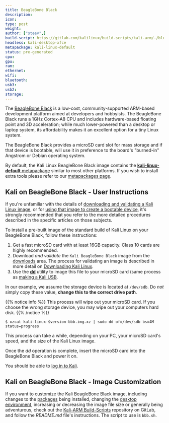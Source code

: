 ```yaml
---
title: BeagleBone Black
description:
icon:
type: post
weight:
author: ["steev",]
build-script: https://gitlab.com/kalilinux/build-scripts/kali-arm/-/blob/master/bbb.sh
headless: kali-desktop-xfce
metapackage: kali-linux-default
status: pre-generated
cpu:
gpu:
ram:
ethernet:
wifi:
bluetooth:
usb3:
usb2:
storage:
---
```


The [BeagleBone Black](http://beagleboard.org/BLACK) is a low-cost, community-supported ARM-based development platform aimed at developers and hobbyists. The BeagleBone Black runs a 1GHz Cortex-A8 CPU and includes hardware-based floating point and 3D acceleration; while much lower-powered than a desktop or laptop system, its affordability makes it an excellent option for a tiny Linux system.

The BeagleBone Black provides a microSD card slot for mass storage and if that device is bootable, will use it in preference to the board's "burned-in" Angstrom or Debian operating system.

By default, the Kali Linux BeagleBone Black image contains the [**kali-linux-default** metapackage](https://tools.kali.org/kali-metapackages) similar to most other platforms. If you wish to install extra tools please refer to our [metapackages page](/docs/general-use/metapackages/).

## Kali on BeagleBone Black - User Instructions

If you're unfamiliar with the details of [downloading and validating a Kali Linux image](/docs/introduction/download-official-kali-linux-images/), or for [using that image to create a bootable device](/docs/usb/live-usb-install-with-windows/), it's strongly recommended that you refer to the more detailed procedures described in the specific articles on those subjects.

To install a pre-built image of the standard build of Kali Linux on your BeagleBone Black, follow these instructions:

1. Get a fast microSD card with at least 16GB capacity. Class 10 cards are highly recommended.
2. Download _and validate_ the `Kali BeagleBone Black` image from the [downloads](https://www.offensive-security.com/kali-linux-arm-images/) area. The process for validating an image is described in more detail on [Downloading Kali Linux](/docs/introduction/download-official-kali-linux-images/).
3. Use the **[dd](https://packages.debian.org/testing/dd)** utility to image this file to your microSD card (same process as [making a Kali USB](/docs/usb/live-usb-install-with-windows/).

In our example, we assume the storage device is located at `/dev/sdb`. Do _not_ simply copy these value, **change this to the correct drive path**.

{{% notice info %}}
This process will wipe out your microSD card. If you choose the wrong storage device, you may wipe out your computers hard disk.
{{% /notice %}}

```console
$ xzcat kali-linux-$version-bbb.img.xz | sudo dd of=/dev/sdb bs=4M status=progress
```

This process can take a while, depending on your PC, your microSD card's speed, and the size of the Kali Linux image.

Once the _dd_ operation is complete, insert the microSD card into the BeagleBone Black and power it on.

You should be able to [log in to Kali](/docs/introduction/default-credentials/).

## Kali on BeagleBone Black - Image Customization

If you want to customize the Kali BeagleBone Black image, including changes to the [packages](/docs/general-use/metapackages/) being installed, changing the [desktop environment](/docs/general-use/switching-desktop-environments/), increasing or decreasing the image file size or generally being adventurous, check out the [Kali-ARM Build-Scripts](https://gitlab.com/kalilinux/build-scripts/kali-arm) repository on GitLab, and follow the _README.md_ file's instructions. The script to use is `bbb.sh`.
